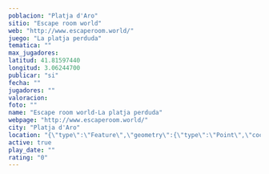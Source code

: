 ```yaml
---
poblacion: "Platja d'Aro"
sitio: "Escape room world"
web: "http://www.escaperoom.world/"
juego: "La platja perduda"
tematica: ""
max_jugadores: 
latitud: 41.81597440
longitud: 3.06244700
publicar: "si"
fecha: ""
jugadores: ""
valoracion: 
foto: ""
name: "Escape room world-La platja perduda"
webpage: "http://www.escaperoom.world/"
city: "Platja d'Aro"
location: "{\"type\":\"Feature\",\"geometry\":{\"type\":\"Point\",\"coordinates\":[3.062447,41.8159744]}}"
active: true
play_date: ""
rating: "0"
---
```

